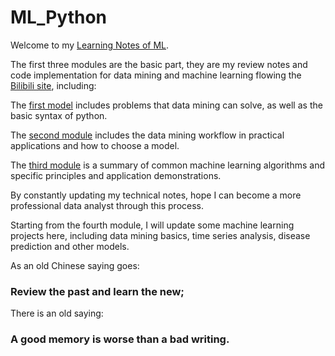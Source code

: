 # ML_Python

Welcome to my [Learning Notes of ML](https://github.com/ZsyRock/My_ML_Python/tree/main).

The first three modules are the basic part, they are my review notes and code implementation for data mining and machine learning flowing the [Bilibili site](https://www.bilibili.com/video/BV1JM4y1k7ie/?p=10&spm_id_from=pageDriver&vd_source=f160d57e4bb83c348ab70a6d94d2f079), including:

The [first model](https://github.com/ZsyRock/My_ML_Python/tree/main/Module%201.%20Data%20mining%20basics) includes problems that data mining can solve, as well as the basic syntax of python.

The [second module](https://github.com/ZsyRock/My_ML_Python/tree/main/Module%202.%20Data%20mining%20workflow) includes the data mining workflow in practical applications and how to choose a model.

The [third module](https://github.com/ZsyRock/My_ML_Python/tree/main/Module%203.%20Classification%20problem) is a summary of common machine learning algorithms and specific principles and application demonstrations.

By constantly updating my technical notes, hope I can become a more professional data analyst through this process. 

Starting from the fourth module, I will update some machine learning projects here, including data mining basics, time series analysis, disease prediction and other models.

As an old Chinese saying goes: 

### Review the past and learn the new;


There is an old saying: 

### A good memory is worse than a bad writing.
 
